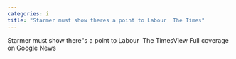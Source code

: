 ```yaml
---
categories: i
title: "Starmer must show theres a point to Labour  The Times"
---
```

Starmer must show there"s a point to Labour&nbsp;&nbsp;The TimesView Full coverage on Google News